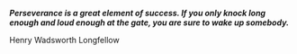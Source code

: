 _**Perseverance is a great element of success. If you only knock long enough and loud enough at the gate, you are sure to wake up somebody.**_

Henry Wadsworth Longfellow